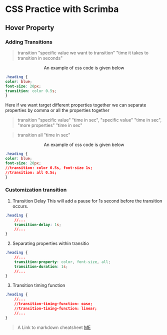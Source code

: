 <h1>CSS Practice with Scrimba</h1>

<h2>Hover Property</h2>


<h3>Adding Transitions</h3>

>transition "specific value we want to transition" "time it takes to transition in seconds"

<p align="center">An example of css code is given below</p>

```css
.heading {
color: blue;
font-size: 20px;
transition: color 0.5s;
}
```

Here if we want target different properties together we can separate properties by comma or all the properties together

>transition "specific value" "time in sec", "specific value" "time in sec", "more properties" "time in sec"

>transition all "time in sec"


<p align="center">An example of css code is given below</p>

```css
.heading {
color: blue;
font-size: 20px;
//transition: color 0.5s, font-size 1s;
//transition: all 0.5s;
}
```

<h3>Customization transition</h3>

1. Transition Delay
This will add a pause for 1s second before the transition occurs.
```css
.heading {
    //...
    transition-delay: 1s;
    //...
}
```

2. Separating properties within transitio
```css
.heading {
    //...
    transition-property: color, font-size, all;
    transition-duration: 1s;
    //...
}
```

3. Transition timing function
```css
.heading {
    //...
    //transition-timing-function: ease;
    //transition-timing-function: linear;
    //...
}
```




> A Link to markdown cheatsheet [ME][1]



[1]: https://github.com/adam-p/markdown-here/wiki/Markdown-Cheatsheet